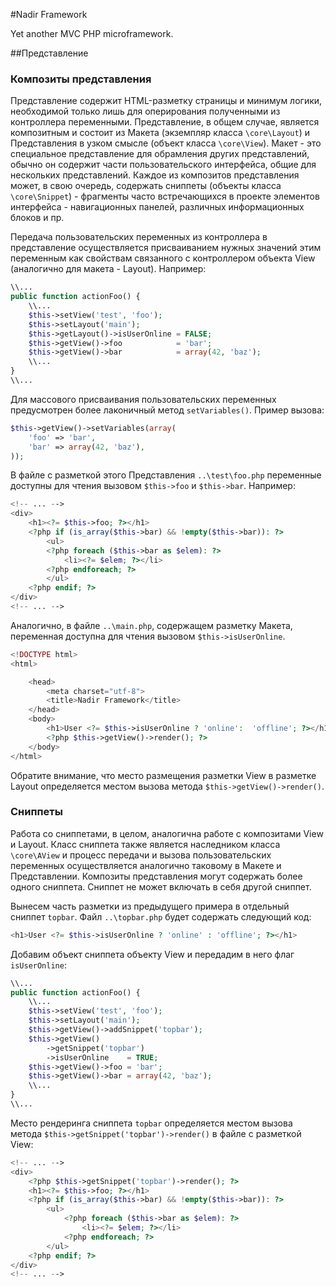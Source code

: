 #Nadir Framework

Yet another MVC PHP microframework.

##Представление

### Композиты представления

Представление содержит HTML-разметку страницы и минимум логики, необходимой только
лишь для оперирования полученными из контроллера переменными. Представление, в 
общем случае, является композитным и состоит из Макета (экземпляр класса 
`\core\Layout`) и Представления в узком смысле (объект класса `\core\View`). 
Макет - это специальное представление для обрамления других представлений, обычно 
он содержит части пользовательского интерфейса, общие для нескольких представлений.
Каждое из композитов представления может, в свою очередь, содержать сниппеты (объекты
класса `\core\Snippet`) - фрагменты часто встречающихся в проекте элементов интерфейса - 
навигационных панелей, различных информационных блоков и пр.

Передача пользовательских переменных из контроллера в представление осуществляется
присваиванием нужных значений этим переменным как свойствам связанного с контроллером
объекта View (аналогично для макета - Layout). Например:
````php
\\...
public function actionFoo() {
	\\...
	$this->setView('test', 'foo');
	$this->setLayout('main');
	$this->getLayout()->isUserOnline = FALSE;
	$this->getView()->foo			 = 'bar';
	$this->getView()->bar			 = array(42, 'baz');
	\\...
}
\\...
````
Для массового присваивания пользовательских переменных предусмотрен более лаконичный 
метод `setVariables()`. Пример вызова:
````php
$this->getView()->setVariables(array(
    'foo' => 'bar',
    'bar' => array(42, 'baz'),
));
````
В файле с разметкой этого Представления `..\test\foo.php` переменные доступны для
чтения вызовом `$this->foo` и `$this->bar`. Например:
````php
<!-- ... -->
<div>
	<h1><?= $this->foo; ?></h1>
	<?php if (is_array($this->bar) && !empty($this->bar)): ?>
		<ul>
		<?php foreach ($this->bar as $elem): ?>
			<li><?= $elem; ?></li>
		<?php endforeach; ?>
		</ul>
	<?php endif; ?>
</div>
<!-- ... -->
````
Аналогично, в файле `..\main.php`, содержащем разметку Макета, переменная доступна 
для чтения вызовом `$this->isUserOnline`.
````php
<!DOCTYPE html>
<html>

	<head>
		<meta charset="utf-8">
		<title>Nadir Framework</title>
	</head>
	<body>
		<h1>User <?= $this->isUserOnline ? 'online':  'offline'; ?></h1>
		<?php $this->getView()->render(); ?>
	</body>
</html>
````
Обратите внимание, что место размещения разметки View в разметке Layout
определяется местом вызова метода `$this->getView()->render()`.

### Сниппеты
Работа со сниппетами, в целом, аналогична работе с композитами View и Layout. 
Класс сниппета также является наследником класса `\core\AView` и процесс передачи 
и вызова  пользовательских переменных осуществляется аналогично таковому в Макете 
и Представлении. Композиты представления могут содержать более одного сниппета. 
Сниппет не может включать в себя другой сниппет.

Вынесем часть разметки из предыдущего примера в отдельный сниппет `topbar`. Файл 
`..\topbar.php` будет содержать следующий код:
````php
<h1>User <?= $this->isUserOnline ? 'online' : 'offline'; ?></h1>
````
Добавим объект сниппета объекту View и передадим в него флаг `isUserOnline`:
````php
\\...
public function actionFoo() {
	\\...
	$this->setView('test', 'foo');
	$this->setLayout('main');
	$this->getView()->addSnippet('topbar');
	$this->getView()
	    ->getSnippet('topbar')
	    ->isUserOnline    = TRUE;
	$this->getView()->foo = 'bar';
	$this->getView()->bar = array(42, 'baz');
	\\...
}
\\...
````
Место рендеринга сниппета `topbar` определяется местом вызова метода 
`$this->getSnippet('topbar')->render()` в файле с разметкой View:
````php
<!-- ... -->
<div>
    <?php $this->getSnippet('topbar')->render(); ?>
    <h1><?= $this->foo; ?></h1>
    <?php if (is_array($this->bar) && !empty($this->bar)): ?>
        <ul>
            <?php foreach ($this->bar as $elem): ?>
                <li><?= $elem; ?></li>
            <?php endforeach; ?>
        </ul>
    <?php endif; ?>
</div>
<!-- ... -->
````